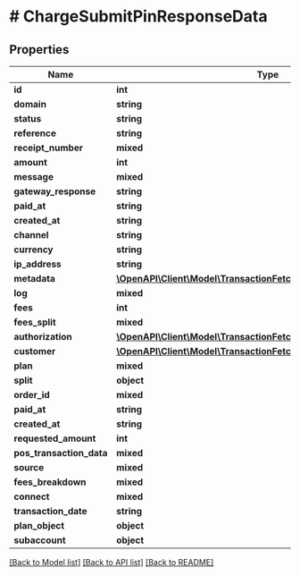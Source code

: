 # # ChargeSubmitPinResponseData

## Properties

Name | Type | Description | Notes
------------ | ------------- | ------------- | -------------
**id** | **int** |  |
**domain** | **string** |  |
**status** | **string** |  |
**reference** | **string** |  |
**receipt_number** | **mixed** |  |
**amount** | **int** |  |
**message** | **mixed** |  |
**gateway_response** | **string** |  |
**paid_at** | **string** |  |
**created_at** | **string** |  |
**channel** | **string** |  |
**currency** | **string** |  |
**ip_address** | **string** |  |
**metadata** | [**\OpenAPI\Client\Model\TransactionFetchResponseDataMetadata**](TransactionFetchResponseDataMetadata.md) |  |
**log** | **mixed** |  |
**fees** | **int** |  |
**fees_split** | **mixed** |  |
**authorization** | [**\OpenAPI\Client\Model\TransactionFetchResponseDataAuthorization**](TransactionFetchResponseDataAuthorization.md) |  |
**customer** | [**\OpenAPI\Client\Model\TransactionFetchResponseDataCustomer**](TransactionFetchResponseDataCustomer.md) |  |
**plan** | **mixed** |  |
**split** | **object** |  |
**order_id** | **mixed** |  |
**paid_at** | **string** |  |
**created_at** | **string** |  |
**requested_amount** | **int** |  |
**pos_transaction_data** | **mixed** |  |
**source** | **mixed** |  |
**fees_breakdown** | **mixed** |  |
**connect** | **mixed** |  |
**transaction_date** | **string** |  |
**plan_object** | **object** |  |
**subaccount** | **object** |  |

[[Back to Model list]](../../README.md#models) [[Back to API list]](../../README.md#endpoints) [[Back to README]](../../README.md)
